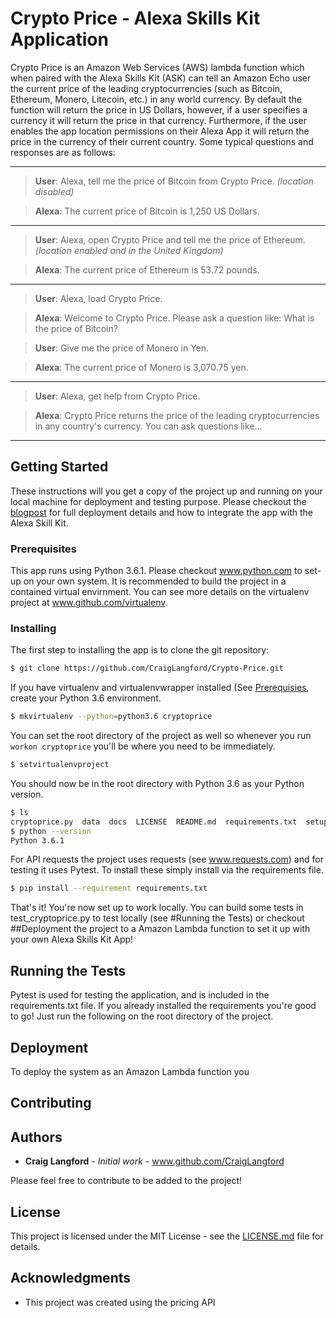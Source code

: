 
# Crypto Price - Alexa Skills Kit Application

Crypto Price is an Amazon Web Services (AWS) lambda function which when paired with the Alexa Skills Kit (ASK) can tell an Amazon Echo user the current price of the leading cryptocurrencies (such as Bitcoin, Ethereum, Monero, Litecoin, etc.) in any world currency. By default the function will return the price in US Dollars, however, if a user specifies a currency it will return the price in that currency. Furthermore, if the user enables the app location permissions on their Alexa App it will return the price in the currency of their current country. Some typical questions and responses are as follows:

---

> **User**: Alexa, tell me the price of Bitcoin from Crypto Price. *(location disabled)*

> **Alexa**: The current price of Bitcoin is 1,250 US Dollars.

---

> **User**: Alexa, open Crypto Price and tell me the price of Ethereum. *(location enabled and in the United Kingdom)*

> **Alexa**: The current price of Ethereum is 53.72 pounds.

---

> **User**: Alexa, load Crypto Price.

> **Alexa**: Welcome to Crypto Price. Please ask a question like: What is the price of Bitcoin?

> **User**: Give me the price of Monero in Yen.

> **Alexa**: The current price of Monero is 3,070.75 yen.

---

> **User**: Alexa, get help from Crypto Price.

> **Alexa**: Crypto Price returns the price of the leading cryptocurrencies in any country's currency. You can ask questions like...

---

## Getting Started

These instructions will you get a copy of the project up and running on your local machine for deployment and testing purpose. Please checkout the [blogpost](docs/blogpost.md) for full deployment details and how to integrate the app with the Alexa Skill Kit.

### Prerequisites

This app runs using Python 3.6.1. Please checkout www.python.com to set-up on your own system. It is recommended to build the project in a contained virtual envirnment. You can see more details on the virtualenv project at www.github.com/virtualenv. 

### Installing

The first step to installing the app is to clone the git repository:

```bash
$ git clone https://github.com/CraigLangford/Crypto-Price.git
```

If you have virtualenv and virtualenvwrapper installed (See [Prerequisies](#Prerequisites), create your Python 3.6 environment.

```bash
$ mkvirtualenv --python=python3.6 cryptoprice
```

You can set the root directory of the project as well so whenever you run `workon cryptoprice` you'll be where you need to be immediately.

```bash
$ setvirtualenvproject
```

You should now be in the root directory with Python 3.6 as your Python version.

```bash
$ ls
cryptoprice.py  data  docs  LICENSE  README.md  requirements.txt  setup.py  test_cryptoprice.py
$ python --version
Python 3.6.1
```

For API requests the project uses requests (see www.requests.com) and for testing it uses Pytest. To install these simply install via the requirements file.

```bash
$ pip install --requirement requirements.txt
```

That's it! You're now set up to work locally. You can build some tests in test_cryptoprice.py to test locally (see #Running the Tests) or checkout ##Deployment the project to a Amazon Lambda function to set it up with your own Alexa Skills Kit App!

## Running the Tests

Pytest is used for testing the application, and is included in the requirements.txt file. If you already installed the requirements you're good to go! Just run the following on the root directory of the project.

## Deployment

To deploy the system as an Amazon Lambda function you

## Contributing

## Authors

* **Craig Langford** - *Initial work* - www.github.com/CraigLangford

Please feel free to contribute to be added to the project!

## License

This project is licensed under the MIT License - see the [LICENSE.md](LICENCE.md) file for details.

## Acknowledgments

* This project was created using the pricing API 
